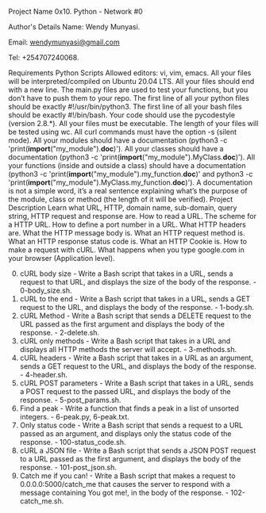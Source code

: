 Project Name
0x10. Python - Network #0

Author's Details
Name: Wendy Munyasi.

Email: wendymunyasi@gmail.com

Tel: +254707240068.

Requirements
Python Scripts
Allowed editors: vi, vim, emacs.
All your files will be interpreted/compiled on Ubuntu 20.04 LTS.
All your files should end with a new line.
The main.py files are used to test your functions, but you don’t have to push them to your repo.
The first line of all your python files should be exactly #!/usr/bin/python3.
The first line of all your bash files should be exactly #!/bin/bash.
Your code should use the pycodestyle (version 2.8.*).
All your files must be executable.
The length of your files will be tested using wc.
All curl commands must have the option -s (silent mode).
All your modules should have a documentation (python3 -c 'print(__import__("my_module").__doc__)').
All your classes should have a documentation (python3 -c 'print(__import__("my_module").MyClass.__doc__)').
All your functions (inside and outside a class) should have a documentation (python3 -c 'print(__import__("my_module").my_function.__doc__)' and python3 -c 'print(__import__("my_module").MyClass.my_function.__doc__)').
A documentation is not a simple word, it’s a real sentence explaining what’s the purpose of the module, class or method (the length of it will be verified).
Project Description
Learn what URL, HTTP, domain name, sub-domain, query string, HTTP request and response are. How to read a URL. The scheme for a HTTP URL. How to define a port number in a URL. What HTTP headers are. What the HTTP message body is. What an HTTP request method is. What an HTTP response status code is. What an HTTP Cookie is. How to make a request with cURL. What happens when you type google.com in your browser (Application level).

0. cURL body size - Write a Bash script that takes in a URL, sends a request to that URL, and displays the size of the body of the response. - 0-body_size.sh.
1. cURL to the end - Write a Bash script that takes in a URL, sends a GET request to the URL, and displays the body of the response. - 1-body.sh.
2. cURL Method - Write a Bash script that sends a DELETE request to the URL passed as the first argument and displays the body of the response. - 2-delete.sh.
3. cURL only methods - Write a Bash script that takes in a URL and displays all HTTP methods the server will accept. - 3-methods.sh.
4. cURL headers - Write a Bash script that takes in a URL as an argument, sends a GET request to the URL, and displays the body of the response. - 4-header.sh.
5. cURL POST parameters - Write a Bash script that takes in a URL, sends a POST request to the passed URL, and displays the body of the response. - 5-post_params.sh.
6. Find a peak - Write a function that finds a peak in a list of unsorted integers. - 6-peak.py, 6-peak.txt.
7. Only status code - Write a Bash script that sends a request to a URL passed as an argument, and displays only the status code of the response. - 100-status_code.sh.
8. cURL a JSON file - Write a Bash script that sends a JSON POST request to a URL passed as the first argument, and displays the body of the response. - 101-post_json.sh.
9. Catch me if you can! - Write a Bash script that makes a request to 0.0.0.0:5000/catch_me that causes the server to respond with a message containing You got me!, in the body of the response. - 102-catch_me.sh.
